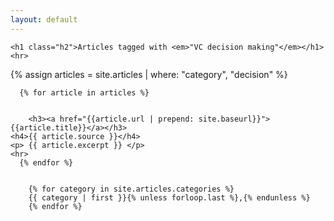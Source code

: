 ```yaml
---
layout: default
---
```



<div >
  
    <h1 class="h2">Articles tagged with <em>"VC decision making"</em></h1>
    <hr>
  
  
  {% assign articles = site.articles | where: "category", "decision" %}


      {% for article in articles %}
  
            
        <h3><a href="{{article.url | prepend: site.baseurl}}">{{article.title}}</a></h3>
    <h4>{{ article.source }}</h4>
    <p> {{ article.excerpt }} </p> 
    <hr>
      {% endfor %}

  
        {% for category in site.articles.categories %}
        {{ category | first }}{% unless forloop.last %},{% endunless %}
        {% endfor %}
    


  
</div>
